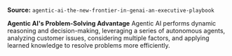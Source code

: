 **Source:** `agentic-ai-the-new-frontier-in-genai-an-executive-playbook`

**Agentic AI's Problem-Solving Advantage**
Agentic AI performs dynamic reasoning and decision-making, leveraging a series of autonomous agents, analyzing customer issues, considering multiple factors, and applying learned knowledge to resolve problems more efficiently.
